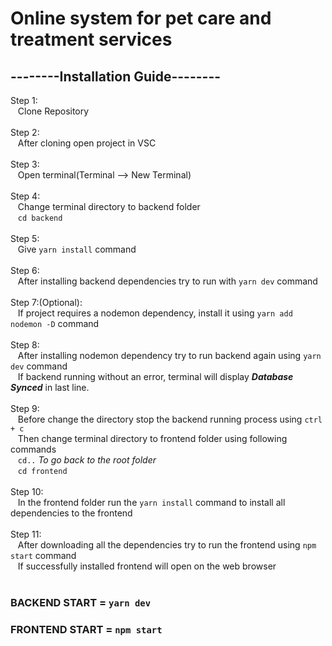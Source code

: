 # Online system for pet care and treatment services

## --------Installation Guide--------

Step 1:<br/>
    &nbsp;&nbsp; Clone Repository<br/><br/>
Step 2:<br/>
    &nbsp;&nbsp; After cloning open project in VSC<br/><br/>
Step 3:<br/>
    &nbsp;&nbsp; Open terminal(Terminal  -->  New Terminal)<br/><br/>
Step 4:<br/>
    &nbsp;&nbsp; Change terminal directory to backend folder<br/>
    &nbsp;&nbsp; `cd backend`<br/><br/>
Step 5:<br/>
    &nbsp;&nbsp; Give `yarn install` command<br/><br/>
Step 6:<br/>
    &nbsp;&nbsp; After installing backend dependencies try to run with `yarn dev` command<br/><br/>
Step 7:(Optional):<br/>
    &nbsp;&nbsp; If project requires a nodemon dependency, install it using `yarn add nodemon -D` command <br/><br/>
Step 8:<br/>
    &nbsp;&nbsp; After installing nodemon dependency try to run backend again using `yarn dev` command <br/>
    &nbsp;&nbsp; If backend running without an error, terminal will display ***Database Synced*** in last line.<br/><br/>
Step 9:<br/>
    &nbsp;&nbsp; Before change the directory stop the backend running process using `ctrl + c`<br/>
    &nbsp;&nbsp; Then change terminal directory to frontend folder using following commands<br/>
    &nbsp;&nbsp; `cd..` _To go back to the root folder_<br/>
    &nbsp;&nbsp; `cd frontend`<br/><br/>
Step 10:<br/>
    &nbsp;&nbsp; In the frontend folder run the `yarn install` command to install all dependencies to the frontend<br/><br/>
Step 11:<br/>
    &nbsp;&nbsp; After downloading all the dependencies try to run the frontend using `npm start` command<br/>
    &nbsp;&nbsp; If successfully installed frontend will open on the web browser<br/><br/>
### BACKEND START = `yarn dev`
### FRONTEND START = `npm start`
